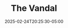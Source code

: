 ---
title: The Vandal
Theatre: ABET - All Beaches Experimental Theatre
Venue: ABET - All Beaches Experimental Theatre
Season: 
date: 2025-02-24T20:25:30-05:00
opening_date: 2019-10-18
closing_date: 2019-11-03
showtimes:
  - 2019-10-18 20:00:00
  - 2019-10-19 20:00:00
  - 2019-10-20 14:00:00
  - 2019-10-25 20:00:00
  - 2019-10-26 20:00:00
  - 2019-10-27 14:00:00
  - 2019-11-01 20:00:00
  - 2019-11-02 20:00:00
  - 2019-11-03 14:00:00
featured_image: 2019-The-Vandal.webp
featured_image_alt: 
featured_image_caption: 
featured_image_attr: 
featured_image_attr_link: 
program:
Website: 
Tickets: 
show_details: 
- Playwright: Hamish Linklater
cast:
  - The Woman: Cher Davis
  - The Boy: Austin Kelley
  - The Man: Kevin Bodge
crew:
- Director: Caryl Butterley
orchestra:
genres: 
Description: 
Press:
- "THE VANDAL Comes to ABET | Broadway World": https://www.broadwayworld.com/jacksonville/article/THE-VANDAL-Comes-to-ABET-20191016
---